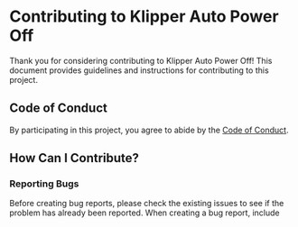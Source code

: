 # Contributing to Klipper Auto Power Off

Thank you for considering contributing to Klipper Auto Power Off! This document provides guidelines and instructions for contributing to this project.

## Code of Conduct

By participating in this project, you agree to abide by the [Code of Conduct](CODE_OF_CONDUCT.md).

## How Can I Contribute?

### Reporting Bugs

Before creating bug reports, please check the existing issues to see if the problem has already been reported. When creating a bug report, include
